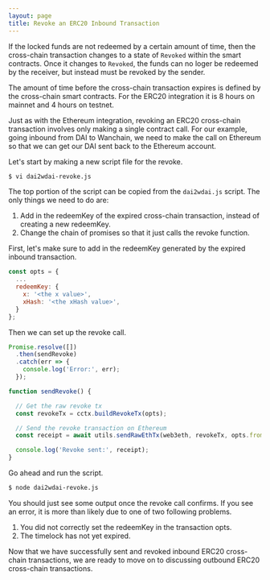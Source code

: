 ```yaml
---
layout: page
title: Revoke an ERC20 Inbound Transaction
---
```


If the locked funds are not redeemed by a certain amount of time, then the
cross-chain transaction changes to a state of `Revoked` within the smart
contracts. Once it changes to `Revoked`, the funds can no loger be redeemed by
the receiver, but instead must be revoked by the sender.

The amount of time before the cross-chain transaction expires is defined by the
cross-chain smart contracts. For the ERC20 integration it is 8 hours on mainnet
and 4 hours on testnet.

Just as with the Ethereum integration, revoking an ERC20 cross-chain
transaction involves only making a single contract call. For our example, going
inbound from DAI to Wanchain, we need to make the call on Ethereum so that we
can get our DAI sent back to the Ethereum account.

Let's start by making a new script file for the revoke.

```bash
$ vi dai2wdai-revoke.js
```

The top portion of the script can be copied from the `dai2wdai.js` script. The
only things we need to do are:
1. Add in the redeemKey of the expired cross-chain transaction, instead of
   creating a new redeemKey.
2. Change the chain of promises so that it just calls the revoke function.

First, let's make sure to add in the redeemKey generated by the expired inbound
transaction.

```js
const opts = {
  ...
  redeemKey: {
    x: '<the x value>',
    xHash: '<the xHash value>',
  }
};
```

Then we can set up the revoke call.

```js
Promise.resolve([])
  .then(sendRevoke)
  .catch(err => {
    console.log('Error:', err);
  });

function sendRevoke() {

  // Get the raw revoke tx
  const revokeTx = cctx.buildRevokeTx(opts);

  // Send the revoke transaction on Ethereum
  const receipt = await utils.sendRawEthTx(web3eth, revokeTx, opts.from, ethPrivateKey)

  console.log('Revoke sent:', receipt);
}
```

Go ahead and run the script.

```bash
$ node dai2wdai-revoke.js
```

You should just see some output once the revoke call confirms. If you see an
error, it is more than likely due to one of two following problems.
1. You did not correctly set the redeemKey in the transaction opts.
2. The timelock has not yet expired.

Now that we have successfully sent and revoked inbound ERC20 cross-chain
transactions, we are ready to move on to discussing outbound ERC20 cross-chain
transactions.
